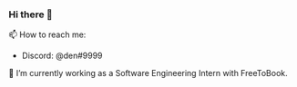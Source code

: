 ### Hi there 👋

📫 How to reach me:
- Discord: @den#9999

🔭 I’m currently working as a Software Engineering Intern with FreeToBook.
